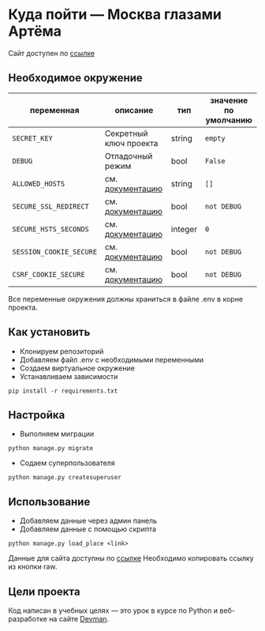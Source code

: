 # Куда пойти — Москва глазами Артёма
Сайт доступен по [ссылке](https://itcosplay.pythonanywhere.com/)


## Необходимое окружение
|переменная|описание|тип|значение по умолчанию
|----------|--------|--------------|---------------------
|`SECRET_KEY`|Секретный ключ проекта|string|`empty`
|`DEBUG`|Отладочный режим|bool|`False`
|`ALLOWED_HOSTS`|см. [документацию](https://docs.djangoproject.com/en/4.0/ref/settings/#allowed-hosts)|string|`[]`
|`SECURE_SSL_REDIRECT`|см. [документацию](https://docs.djangoproject.com/en/4.0/ref/settings/#secure-ssl-redirect)|bool|`not DEBUG`
|`SECURE_HSTS_SECONDS`|см. [документацию](https://docs.djangoproject.com/en/4.0/ref/settings/#secure-hsts-seconds)|integer|`0`
|`SESSION_COOKIE_SECURE`|см. [документацию](https://docs.djangoproject.com/en/4.0/ref/settings/#session-cookie-secure)|bool|`not DEBUG`
|`CSRF_COOKIE_SECURE`|см. [документацию](https://docs.djangoproject.com/en/4.0/ref/settings/#csrf-cookie-secure)|bool|`not DEBUG`

Все переменные окружения должны храниться в файле .env в корне проекта.



## Как установить
* Клонируем репозиторий
* Добавляем файл .env с необходимыми переменными
* Создаем виртуальное окружение
* Устанавливаем зависимости
```
pip install -r requirements.txt
```


## Настройка
* Выполняем миграции
```
python manage.py migrate
```
* Содаем суперпользователя
```
python manage.py createsuperuser
```


## Использование
* Добавляем данные через админ панель
* Добавляем данные с помощью скрипта
```
python manage.py load_place <link>
```
Данные для сайта доступны по [ссылке](https://github.com/devmanorg/where-to-go-places/tree/master/places)
Необходимо копировать ссылку из кнопки raw.


## Цели проекта
Код написан в учебных целях — это урок в курсе по Python и веб-разработке на сайте [Devman](https://dvmn.org).

